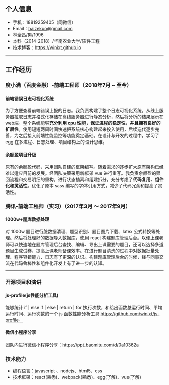 ## 个人信息

- 手机：18819259405（同微信）
- Email：haizekuo@gmail.com
- 林全昌/男/1996
- 本科（2014-2018）/华南农业大学/软件工程
- 技术博客：https://winixt.github.io

------

## 工作经历

### 度小满（百度金融）-前端工程师（2018年7月 ~ 至今）

#### 前端错误日志可视化系统

为了方便查看前端错误上报的日志。我负责构建了整个日志可视化系统。从线上服务器拉取日志并格式化存储在离线服务器进行静态分析，然后将分析的结果展示在 web端。整个系统能够**充分利用 cpu 性能，保证进程的稳定性，并且拥有良好的扩展性**。使用短短两周时间快速把系统核心构建起来投入使用，后续迭代逐步完善，为之后接入前端性能监控等功能奠定基础。在设计与开发的过程中，学习了 egg 在多进程、日志处理、项目结构上的设计思维。

#### 余额盈项目升级

原有的余额盈代码，采用团队自建的框架编写。随着需求的逐步扩大原有架构已经难以适应目前的发展。经团队决策采用新框架 vue 进行重写。我负责余额盈的赎回流程和交易明细的重构。进行状态抽离和组建拆分，充分考虑了**代码复用、组件化和灵活性**。优化了原本 sass 编写的字体引用方式，减少了代码冗余和提高了灵活性。

### 腾讯-前端工程师（实习）（2017年3月 ～ 2017年9月）

#### 1000w+题库数据处理

对 1000w 题目进行脏数据清理、题型识别、题目图片下载、latex 公式转换等处理。然后将处理好的数据导入数据库，使用 react 构建题库管理后台。以便上课老师可以快速地在题库管理后台查找、编辑、导出上课需要的题目，还可以选择多道题目生成试卷，提高上课老师备课效率。在进行题目清洗的过程中对数据批量处理、程序容错能力、日志有了更深的认识。构建题库管理后台的时候，经与同事交流在代码鲁棒性和组件化开发上有了进一步的认知。

------

### 开源项目和演讲

#### js-profile(js性能分析工具)

能够统计 if | else if | else | return | for 执行次数，和给出函数总运行时间、平均运行时间、运行次数的一个 js 函数性能分析工具 https://github.com/winixt/js-profile。

#### 微信小程序分享

团队内进行微信小程序分享：<https://ppt.baomitu.com/d/0a10362a>

### 技术能力

* 编程语言：javascript 、nodejs、html5、css
* 技术框架：react(熟悉)、webpack(熟悉)、egg(了解)、vue(了解)
